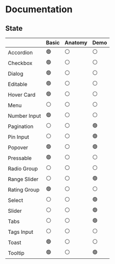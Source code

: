 # Documentation

## State

|              | Basic | Anatomy | Demo |
| ------------ | ----- | ------- | ---- |
| Accordion    | 🟢    | ⚪      | ⚪   |
| Checkbox     | 🟢    | ⚪      | ⚪   |
| Dialog       | 🟢    | ⚪      | ⚪   |
| Editable     | 🟢    | ⚪      | ⚪   |
| Hover Card   | 🟢    | ⚪      | ⚪   |
| Menu         | ⚪    | ⚪      | ⚪   |
| Number Input | 🟢    | ⚪      | ⚪   |
| Pagination   | ⚪    | ⚪      | 🟢   |
| Pin Input    | ⚪    | ⚪      | 🟢   |
| Popover      | 🟢    | ⚪      | 🟢   |
| Pressable    | 🟢    | ⚪      | ⚪   |
| Radio Group  | ⚪    | ⚪      | ⚪   |
| Range Slider | ⚪    | ⚪      | 🟢   |
| Rating Group | 🟢    | ⚪      | ⚪   |
| Select       | ⚪    | ⚪      | 🟢   |
| Slider       | ⚪    | ⚪      | 🟢   |
| Tabs         | ⚪    | ⚪      | 🟢   |
| Tags Input   | ⚪    | ⚪      | ⚪   |
| Toast        | 🟢    | ⚪      | ⚪   |
| Tooltip      | 🟢    | ⚪      | 🟢   |
